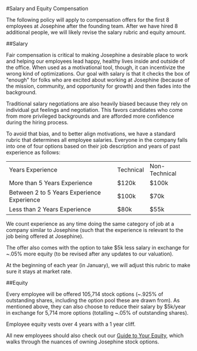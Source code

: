#Salary and Equity Compensation

The following policy will apply to compensation offers for the first 8 employees at Josephine after the founding team. After we have hired 8 additional people, we will likely revise the salary rubric and equity amount.

##Salary

Fair compensation is critical to making Josephine a desirable place to work and helping our employees lead happy, healthy lives inside and outside of the office. When used as a motivational tool, though, it can incentivize the wrong kind of optimizations. Our goal with salary is that it checks the box of "enough" for folks who are excited about working at Josephine (because of the mission, community, and opportunity for growth) and then fades into the background.

Traditional salary negotiations are also heavily biased because they rely on individual gut feelings and negotiation. This favors candidates who come from more privileged backgrounds and are afforded more confidence during the hiring process.

To avoid that bias, and to better align motivations, we have a standard rubric that determines all employee salaries. Everyone in the company falls into one of four options based on their job description and years of past experience as follows:

<table>
  <tr>
    <td>Years Experience</td>
    <td>Technical</td>
    <td>Non-Technical</td>
  </tr>
  <tr>
    <td>More than 5 Years Experience</td>
    <td>$120k</td>
    <td>$100k</td>
  </tr>
  <tr>
    <td>Between 2 to 5 Years Experience Experience</td>
    <td>$100k</td>
    <td>$70k</td>
  </tr>
  <tr>
    <td>Less than 2 Years Experience</td>
    <td>$80k</td>
    <td>$55k</td>
  </tr>
</table>


We count experience as any time doing the same category of job at a company similar to Josephine (such that the experience is relevant to the job being offered at Josephine).

The offer also comes with the option to take $5k less salary in exchange for ~.05% more equity (to be revised after any updates to our valuation).

At the beginning of each year (in January), we will adjust this rubric to make sure it stays at market rate.

##Equity

Every employee will be offered 105,714 stock options (~.925% of outstanding shares, including the option pool these are drawn from). As mentioned above, they can also choose to reduce their salary by $5k/year in exchange for 5,714 more options (totalling ~.05% of outstanding shares).

Employee equity vests over 4 years with a 1 year cliff.

All new employees should also check out our [Guide to Your Equity](https://github.com/josephine/handbook/blob/master/Hiring%20Documents/Guide%20to%20Your%20Equity.md), which walks through the nuances of owning Josephine stock options.
